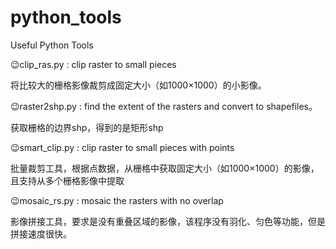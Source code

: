 # python_tools
Useful Python Tools

😉clip_ras.py : clip raster to small pieces 

将比较大的栅格影像裁剪成固定大小（如1000×1000）的小影像。

😉raster2shp.py : find the extent of the rasters and convert to shapefiles。

获取栅格的边界shp，得到的是矩形shp

😉smart_clip.py : clip raster to small pieces with points

批量裁剪工具，根据点数据，从栅格中获取固定大小（如1000×1000）的影像，且支持从多个栅格影像中提取

😉mosaic_rs.py : mosaic the rasters with no overlap

影像拼接工具，要求是没有重叠区域的影像，该程序没有羽化、匀色等功能，但是拼接速度很快。
